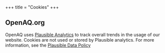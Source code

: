 +++
title = "Cookies"
+++

## OpenAQ.org

OpenAQ uses [Plausible Analytics](https://plausible.io/) to track overall trends in the usage of our website. Cookies are not used or stored by Plausible analytics. For more information, see the [Plausible Data Policy](https://plausible.io/data-policy)